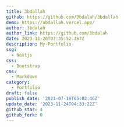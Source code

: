 ```yaml
---
title: 3bdallah
github: https://github.com/3bdalah/3bdallah
demo: https://abdallah.vercel.app/
author: 3bdalah
author_link: https://github.com/3bdalah
date: 2023-11-26T07:35:52.367Z
description: My-Portfolio
ssg:
  - Nextjs
css:
  - Bootstrap
cms:
  - Markdown
category:
  - Portfolio
draft: false
publish_date: '2021-07-19T05:02:46Z'
update_date: '2023-11-24T04:33:22Z'
github_star: 4
github_fork: 0
---
```

